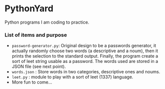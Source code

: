 # PythonYard
Python programs I am coding to practice.

### List of items and purpose

 - `password-generator.py`: Original design to be a passwords generator, it
 actually randomly choose two words (a descriptive and a noum), then it prints
 the selection to the standard output. Finally, the program create a sort of leet
 string usable as a password. The words used are stored in a JSON file (see next
 point).
 - `words.json` : Store words in two categories, descriptive ones and noums.
 - `leet.py` : module to play with a sort of leet (1337) language.
 - More fun to come...
